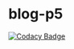 # blog-p5
[![Codacy Badge](https://api.codacy.com/project/badge/Grade/19fce4b1ad2345aeab0403cad5ce445c)](https://app.codacy.com/app/thomas75019/blog-p5?utm_source=github.com&utm_medium=referral&utm_content=thomas75019/blog-p5&utm_campaign=Badge_Grade_Dashboard)